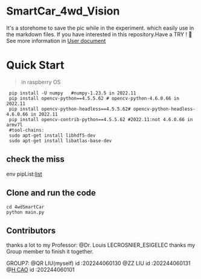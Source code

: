 # SmartCar_4wd_Vision

It's a storehome to save the pic while in the experiment.
which easily use in the markdown files.
If you have interested in this repository.Have a TRY ! 🤩  See more information in [User document](RaspberryPI%204B%20SmartCar%20Develop%20document.md)

# Quick Start
> in raspberry OS
```shell
 pip install -U numpy	#numpy-1.23.5 in 2022.11
 pip install opencv-python==4.5.5.62 # opencv-python-4.6.0.66 in 2022.11
 pip install opencv-python-headless==4.5.5.62# opencv-python-headless-4.6.0.66 in 2022.11
 pip install opencv-contrib-python==4.5.5.62 #2022.11:not 4.6.0.66 in armv7l 
 #tool-chains:
 sudo apt-get install libhdf5-dev
 sudo apt-get install libatlas-base-dev
```
## check the miss
env pipList:[list](PipList.md)
## Clone and run the code
```shell
cd 4wdSmartCar
python main.py
```

## Contributors
thanks a lot to my Professor: 
@Dr. Louis LECROSNIER_ESIGELEC
thanks my Group member to finish it together.


GROUP7:
@QR LIU(myself) id :202244060130
@ZZ LIU         id :202244060131
@[H CAO](https://github.com/dochcch)          id :202244060101
